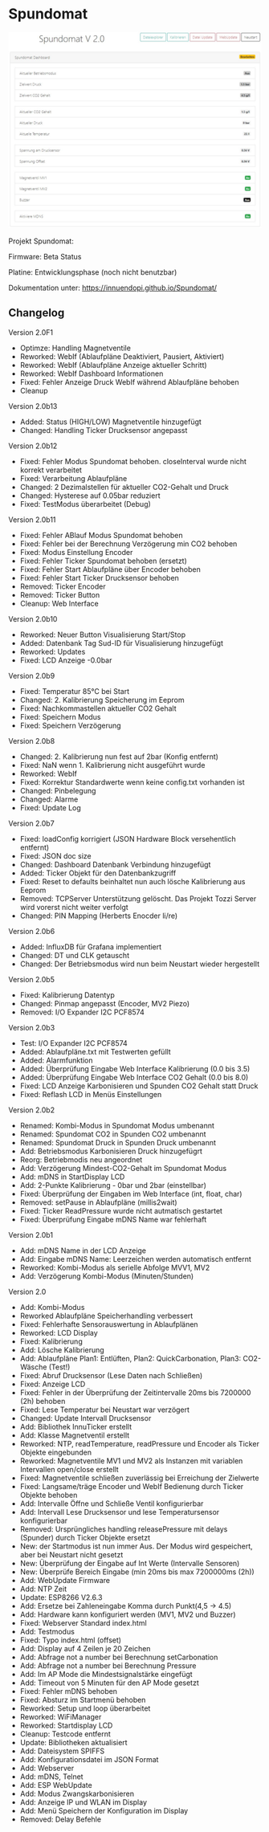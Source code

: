 # Spundomat

![ov1](/Info/Spundomat01.jpg)

Projekt Spundomat:

Firmware:   Beta Status

Platine:    Entwicklungsphase (noch nicht benutzbar)

Dokumentation unter: <https://innuendopi.github.io/Spundomat/>

## Changelog

Version 2.0F1

- Optimze:  Handling Magnetventile
- Reworked: WebIf (Ablaufpläne Deaktiviert, Pausiert, Aktiviert)
- Reworked: WebIf (Ablaufpläne Anzeige aktueller Schritt)
- Reworked: WebIf Dashboard Informationen
- Fixed:    Fehler Anzeige Druck WebIf während Ablaufpläne behoben
- Cleanup

Version 2.0b13

- Added:    Status (HIGH/LOW) Magnetventile hinzugefügt
- Changed:  Handling Ticker Drucksensor angepasst

Version 2.0b12

- Fixed:    Fehler Modus Spundomat behoben. closeInterval wurde nicht korrekt verarbeitet
- Fixed:    Verarbeitung Ablaufpläne
- Changed:  2 Dezimalstellen für aktueller CO2-Gehalt und Druck
- Changed:  Hysterese auf 0.05bar reduziert
- Fixed:    TestModus überarbeitet (Debug)

Version 2.0b11

- Fixed:    Fehler ABlauf Modus Spundomat behoben
- Fixed:    Fehler bei der Berechnung Verzögerung min CO2 behoben
- Fixed:    Modus Einstellung Encoder
- Fixed:    Fehler Ticker Spundomat behoben (ersetzt)
- Fixed:    Fehler Start Ablaufpläne über Encoder behoben
- Fixed:    Fehler Start Ticker Drucksensor behoben
- Removed:  Ticker Encoder
- Removed:  Ticker Button
- Cleanup:  Web Interface

Version 2.0b10

- Reworked: Neuer Button Visualisierung Start/Stop
- Added:    Datenbank Tag Sud-ID für Visualisierung hinzugefügt
- Reworked: Updates
- Fixed:    LCD Anzeige -0.0bar

Version 2.0b9

- Fixed:    Temperatur 85°C bei Start
- Changed:  2. Kalibrierung Speicherung im Eeprom
- Fixed:    Nachkommastellen aktueller CO2 Gehalt
- Fixed:    Speichern Modus
- Fixed:    Speichern Verzögerung

Version 2.0b8

- Changed:  2. Kalibrierung nun fest auf 2bar (Konfig entfernt)
- Fixed:    NaN wenn 1. Kalibrierung nicht ausgeführt wurde
- Reworked: WebIf
- Fixed:    Korrektur Standardwerte wenn keine config.txt vorhanden ist
- Changed:  Pinbelegung
- Changed:  Alarme
- Fixed:    Update Log

Version 2.0b7

- Fixed:    loadConfig korrigiert (JSON Hardware Block versehentlich entfernt)
- Fixed:    JSON doc size
- Changed:  Dashboard Datenbank Verbindung hinzugefügt
- Added:    Ticker Objekt für den Datenbankzugriff
- Fixed:    Reset to defaults beinhaltet nun auch lösche Kalibrierung aus Eeprom
- Removed:  TCPServer Unterstützung gelöscht. Das Projekt Tozzi Server wird vorerst nicht weiter verfolgt
- Changed:  PIN Mapping (Herberts Enocder li/re)

Version 2.0b6

- Added:    InfluxDB für Grafana implementiert
- Changed:  DT und CLK getauscht
- Changed:  Der Betriebsmodus wird nun beim Neustart wieder hergestellt

Version 2.0b5

- Fixed:    Kalibrierung Datentyp
- Changed:  Pinmap angepasst (Encoder, MV2 Piezo)
- Removed:  I/O Expander I2C PCF8574

Version 2.0b3

- Test:     I/O Expander I2C PCF8574
- Added:    Ablaufpläne.txt mit Testwerten gefüllt
- Added:    Alarmfunktion
- Added:    Überprüfung Eingabe Web Interface Kalibrierung (0.0 bis 3.5)
- Added:    Überprüfung Eingabe Web Interface CO2 Gehalt (0.0 bis 8.0)
- Fixed:    LCD Anzeige Karbonisieren und Spunden CO2 Gehalt statt Druck
- Fixed:    Reflash LCD in Menüs Einstellungen

Version 2.0b2

- Renamed:  Kombi-Modus in Spundomat Modus umbenannt
- Renamed:  Spundomat CO2 in Spunden CO2 umbenannt
- Renamed:  Spundomat Druck in Spunden Druck umbenannt
- Add:      Betriebsmodus Karbonisieren Druck hinzugefügrt
- Reorg:    Betriebmodis neu angeordnet
- Add:      Verzögerung Mindest-CO2-Gehalt im Spundomat Modus
- Add:      mDNS in StartDisplay LCD
- Add:      2-Punkte Kalibrierung - 0bar und 2bar (einstellbar)
- Fixed:    Überprüfung der Eingaben im Web Interface (int, float, char)
- Removed:  setPause in Ablaufpläne (millis2wait)
- Fixed:    Ticker ReadPressure wurde nicht autmatisch gestartet
- Fixed:    Überprüfung Eingabe mDNS Name war fehlerhaft

Version 2.0b1

- Add:      mDNS Name in der LCD Anzeige
- Add:      Eingabe mDNS Name: Leerzeichen werden automatisch entfernt
- Reworked: Kombi-Modus als serielle Abfolge MVV1, MV2
- Add:      Verzögerung Kombi-Modus (Minuten/Stunden)

Version 2.0

- Add:      Kombi-Modus
- Reworked  Ablaufpläne Speicherhandling verbessert
- Fixed:    Fehlerhafte Sensorauswertung in Ablaufplänen
- Reworked: LCD Display
- Fixed:    Kalibrierung
- Add:      Lösche Kalibrierung
- Add:      Ablaufpläne Plan1: Entlüften, Plan2: QuickCarbonation, Plan3: CO2-Wäsche (Test!)
- Fixed:    Abruf Drucksensor (Lese Daten nach Schließen)
- Fixed:    Anzeige LCD
- Fixed:    Fehler in der Überprüfung der Zeitintervalle 20ms bis 7200000 (2h) behoben
- Fixed:    Lese Temperatur bei Neustart war verzögert
- Changed:  Update Intervall Drucksensor
- Add:      Bibliothek InnuTicker erstellt
- Add:      Klasse Magnetventil erstellt
- Reworked: NTP, readTemperature, readPressure und Encoder als Ticker Objekte eingebunden
- Reworked: Magnetventile MV1 und MV2 als Instanzen mit variablen Intervallen open/close erstellt
- Fixed:    Magnetventile schließen zuverlässig bei Erreichung der Zielwerte
- Fixed:    Langsame/träge Encoder und WebIf Bedienung durch Ticker Objekte behoben
- Add:      Intervalle Öffne und Schließe Ventil konfigurierbar
- Add:      Intervall Lese Drucksensor und lese Temperatursensor konfigurierbar
- Removed:  Ursprüngliches handling releasePressure mit delays (Spunder) durch Ticker Objekte ersetzt
- New:      der Startmodus ist nun immer Aus. Der Modus wird gespeichert, aber bei Neustart nicht gesetzt
- New:      Überprüfung der Eingabe auf Int Werte (Intervalle Sensoren)
- New:      Überprüfe Bereich Eingabe (min 20ms bis max 7200000ms (2h))
- Add:      WebUpdate Firmware
- Add:      NTP Zeit
- Update:   ESP8266 V2.6.3
- Add:      Ersetze bei Zahleneingabe Komma durch Punkt(4,5 -> 4.5)
- Add:      Hardware kann konfiguriert werden (MV1, MV2 und Buzzer)
- Fixed:    Webserver Standard index.html
- Add:      Testmodus
- Fixed:    Typo index.html (offset)
- Add:      Display auf 4 Zeilen je 20 Zeichen
- Add:      Abfrage not a number bei Berechnung setCarbonation
- Add:      Abfrage not a number bei Berechnung Pressure
- Add:      Im AP Mode die Mindestsignalstärke eingefügt
- Add:      Timeout von 5 Minuten für den AP Mode gesetzt
- Fixed:    Fehler mDNS behoben
- Fixed:    Absturz im Startmenü behoben
- Reworked: Setup und loop überarbeitet
- Reworked: WiFiManager
- Reworked: Startdisplay LCD
- Cleanup:  Testcode entfernt
- Update:   Bibliotheken aktualisiert
- Add:      Dateisystem SPIFFS
- Add:      Konfigurationsdatei im JSON Format
- Add:      Webserver
- Add:      mDNS, Telnet
- Add:      ESP WebUpdate
- Add:      Modus Zwangskarbonisieren
- Add:      Anzeige IP und WLAN im Display
- Add:      Menü Speichern der Konfiguration im Display
- Removed:  Delay Befehle
